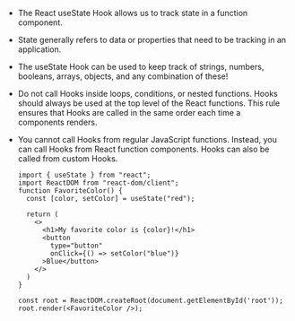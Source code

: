 * The React useState Hook allows us to track state in a function component.
* State generally refers to data or properties that need to be tracking in an application.
* The useState Hook can be used to keep track of strings, numbers, booleans, arrays, objects, and any combination of these!
* Do not call Hooks inside loops, conditions, or nested functions. Hooks should always be used at the top level of the React functions. This rule ensures that Hooks are called in the same order each time a components renders.
* You cannot call Hooks from regular JavaScript functions. Instead, you can call Hooks from React function components. Hooks can also be called from custom Hooks.


      import { useState } from "react";
      import ReactDOM from "react-dom/client";
      function FavoriteColor() {
        const [color, setColor] = useState("red");

        return (
          <>
            <h1>My favorite color is {color}!</h1>
            <button
              type="button"
              onClick={() => setColor("blue")}
            >Blue</button>
          </>
        )
      }

      const root = ReactDOM.createRoot(document.getElementById('root'));
      root.render(<FavoriteColor />);
      
      
